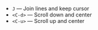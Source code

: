 
- `J` — Join lines and keep cursor
- `<C-d>` — Scroll down and center
- `<C-u>` — Scroll up and center